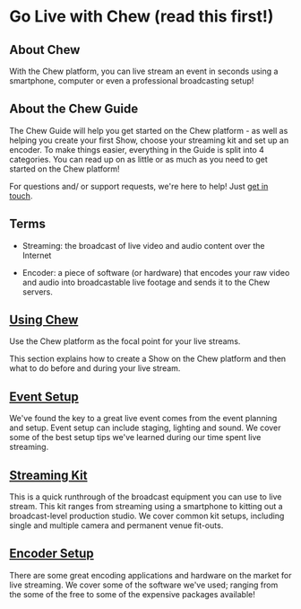 # Go Live with Chew (read this first!)

## About Chew

With the Chew platform, you can live stream an event in seconds using a smartphone, computer or even a professional broadcasting setup!

## About the Chew Guide

The Chew Guide will help you get started on the Chew platform - as well as helping you create your first Show, choose your streaming kit and set up an encoder. To make things easier, everything in the Guide is split into 4 categories. You can read up on as little or as much as you need to get started on the Chew platform!

For questions and/ or support requests, we're here to help! Just [get in touch](http://chew.tv/guide/help_and_support).

## Terms

 - Streaming: the broadcast of live video and audio content over the Internet

 - Encoder: a piece of software (or hardware) that encodes your raw video and audio into broadcastable live footage and sends it to the Chew servers.
 
## [Using Chew](http://chew.tv/guide/using_chew/getting_started)

Use the Chew platform as the focal point for your live streams. 

This section explains how to create a Show on the Chew platform and then what to do before and during your live stream.

## [Event Setup](http://chew.tv/guide/event_setup/getting_started)

We've found the key to a great live event comes from the event planning and setup. Event setup can include staging, lighting and sound. We cover some of the best setup tips we've learned during our time spent live streaming. 

## [Streaming Kit](http://chew.tv/guide/streaming_kit/getting_started)

This is a quick runthrough of the broadcast equipment you can use to live stream. This kit ranges from streaming using a smartphone to kitting out a broadcast-level production studio. We cover common kit setups, including single and multiple camera and permanent venue fit-outs.

## [Encoder Setup](http://chew.tv/guide/encoder_setup/getting_started)

There are some great encoding applications and hardware on the market for live streaming. We cover some of the software we've used; ranging from the some of the free to some of the expensive packages available!
